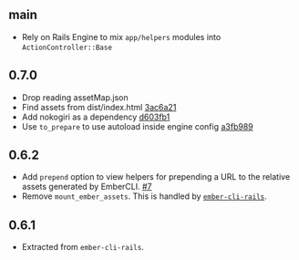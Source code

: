 main
------

* Rely on Rails Engine to mix `app/helpers` modules into
  `ActionController::Base`

0.7.0
-----

* Drop reading assetMap.json
* Find assets from dist/index.html [3ac6a21][]
* Add nokogiri as a dependency [d603fb1][]
* Use `to_prepare` to use autoload inside engine config [a3fb989][]

[0b0687a]: https://github.com/seanpdoyle/ember-cli-rails-assets/commit/0b0687a25756cbe706639a8a06b9f1d4781b9e30
[3ac6a21]: https://github.com/seanpdoyle/ember-cli-rails-assets/commit/3ac6a21e8ebcced6b507a3f80bb96a1d6f1f9a76
[d603fb1]: https://github.com/seanpdoyle/ember-cli-rails-assets/commit/d603fb126b49427a281ff8629855f945c6df9cc7
[a3fb989]: https://github.com/seanpdoyle/ember-cli-rails-assets/commit/a3fb98943a21c521b1e227d3b8887adacba5f52c

0.6.2
-----

* Add `prepend` option to view helpers for prepending a URL to the relative
  assets generated by EmberCLI. [#7]
* Remove `mount_ember_assets`. This is handled by
  [`ember-cli-rails`][ember-cli-rails#386].

[#7]: https://github.com/seanpdoyle/ember-cli-rails-assets/pull/7
[ember-cli-rails#386]: https://github.com/thoughtbot/ember-cli-rails/pull/386

0.6.1
-----

* Extracted from `ember-cli-rails`.
